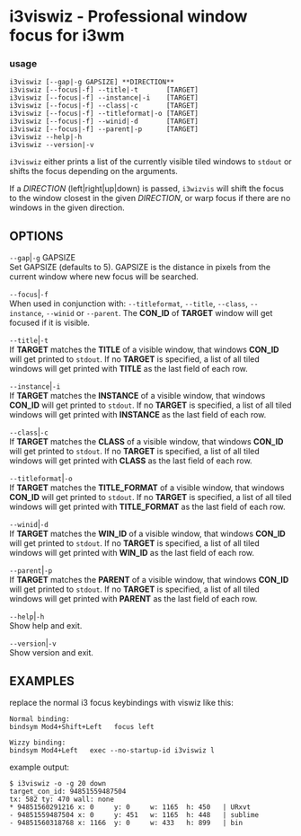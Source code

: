 # i3viswiz - Professional window focus for i3wm 

### usage

```text
i3viswiz [--gap|-g GAPSIZE] **DIRECTION**
i3viswiz [--focus|-f] --title|-t       [TARGET]
i3viswiz [--focus|-f] --instance|-i    [TARGET]
i3viswiz [--focus|-f] --class|-c       [TARGET]
i3viswiz [--focus|-f] --titleformat|-o [TARGET]
i3viswiz [--focus|-f] --winid|-d       [TARGET]
i3viswiz [--focus|-f] --parent|-p      [TARGET]
i3viswiz --help|-h
i3viswiz --version|-v
```

`i3viswiz` either prints a list of the currently visible
tiled windows to `stdout` or shifts the focus depending on
the arguments. 

If a *DIRECTION* (left|right|up|down) is passed, `i3wizvis`
will shift the focus to the window closest in the given
*DIRECTION*, or warp focus if there are no windows in the
given direction. 


OPTIONS
-------

`--gap`|`-g` GAPSIZE  
Set GAPSIZE (defaults to 5). GAPSIZE is the distance in
pixels from the current window where new focus will be
searched. 

`--focus`|`-f`  
When used in conjunction with: `--titleformat`, `--title`,
`--class`, `--instance`, `--winid` or `--parent`. The
**CON_ID** of **TARGET** window will get focused if it is
visible.

`--title`|`-t`  
If **TARGET** matches the **TITLE** of a visible window,
that windows  **CON_ID** will get printed to `stdout`. If no
**TARGET** is specified, a list of all tiled windows will
get printed with  **TITLE** as the last field of each row.

`--instance`|`-i`  
If **TARGET** matches the **INSTANCE** of a visible window,
that windows  **CON_ID** will get printed to `stdout`. If no
**TARGET** is specified, a list of all tiled windows will
get printed with  **INSTANCE** as the last field of each
row.

`--class`|`-c`  
If **TARGET** matches the **CLASS** of a visible window,
that windows  **CON_ID** will get printed to `stdout`. If no
**TARGET** is specified, a list of all tiled windows will
get printed with  **CLASS** as the last field of each row.

`--titleformat`|`-o`  
If **TARGET** matches the **TITLE_FORMAT** of a visible
window, that windows  **CON_ID** will get printed to
`stdout`. If no **TARGET** is specified, a list of all tiled
windows will get printed with  **TITLE_FORMAT** as the last
field of each row.

`--winid`|`-d`  
If **TARGET** matches the **WIN_ID** of a visible window,
that windows  **CON_ID** will get printed to `stdout`. If no
**TARGET** is specified, a list of all tiled windows will
get printed with  **WIN_ID** as the last field of each row.


`--parent`|`-p`  
If **TARGET** matches the **PARENT** of a visible window,
that windows  **CON_ID** will get printed to `stdout`. If no
**TARGET** is specified, a list of all tiled windows will
get printed with  **PARENT** as the last field of each row.

`--help`|`-h`  
Show help and exit.

`--version`|`-v`  
Show version and exit.

EXAMPLES
--------
replace the normal i3 focus keybindings with viswiz like
this: 
``` text
Normal binding:
bindsym Mod4+Shift+Left   focus left

Wizzy binding:
bindsym Mod4+Left   exec --no-startup-id i3viswiz l 

```


example output: 
``` text
$ i3viswiz -o -g 20 down
target_con_id: 94851559487504
tx: 582 ty: 470 wall: none
* 94851560291216 x: 0     y: 0     w: 1165  h: 450   | URxvt
- 94851559487504 x: 0     y: 451   w: 1165  h: 448   | sublime
- 94851560318768 x: 1166  y: 0     w: 433   h: 899   | bin

```





